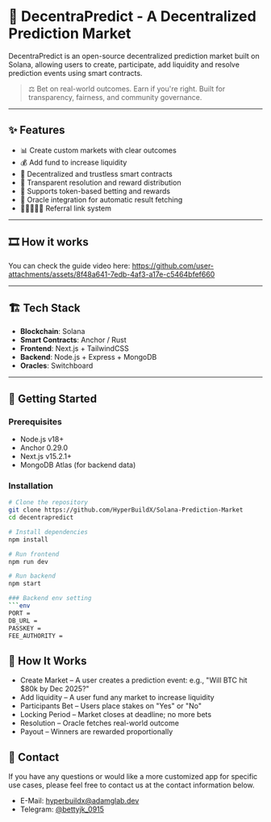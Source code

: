 # 🧠 DecentraPredict - A Decentralized Prediction Market

DecentraPredict is an open-source decentralized prediction market built on Solana, allowing users to create, participate, add liquidity and resolve prediction events using smart contracts. 

> ⚖️ Bet on real-world outcomes. Earn if you're right. Built for transparency, fairness, and community governance.

---

## ✨ Features

- 📊 Create custom markets with clear outcomes
- 💰 Add fund to increase liquidity
- 🔐 Decentralized and trustless smart contracts
- 🧾 Transparent resolution and reward distribution
- 💸 Supports token-based betting and rewards
- 🧠 Oracle integration for automatic result fetching
- 👨🏿‍🤝‍👨🏿 Referral link system

---

## 🎞 How it works
You can check the guide video here:
https://github.com/user-attachments/assets/8f48a641-7edb-4af3-a17e-c5464bfef660

---

## 🏗️ Tech Stack

- **Blockchain**: Solana
- **Smart Contracts**: Anchor / Rust
- **Frontend**: Next.js + TailwindCSS
- **Backend**: Node.js + Express + MongoDB
- **Oracles**: Switchboard

---

## 🚀 Getting Started

### Prerequisites

- Node.js v18+
- Anchor 0.29.0
- Next.js v15.2.1+
- MongoDB Atlas (for backend data)

### Installation

```bash
# Clone the repository
git clone https://github.com/HyperBuildX/Solana-Prediction-Market
cd decentrapredict

# Install dependencies
npm install

# Run frontend
npm run dev

# Run backend
npm start

### Backend env setting
```env
PORT = 
DB_URL = 
PASSKEY = 
FEE_AUTHORITY = 
```

## 🧠 How It Works

- Create Market – A user creates a prediction event: e.g., "Will BTC hit $80k by Dec 2025?"
- Add liquidity – A user fund any market to increase liquidity
- Participants Bet – Users place stakes on "Yes" or "No"
- Locking Period – Market closes at deadline; no more bets
- Resolution – Oracle fetches real-world outcome
- Payout – Winners are rewarded proportionally

## 💬 Contact

If you have any questions or would like a more customized app for specific use cases, please feel free to contact us at the contact information below.
- E-Mail: hyperbuildx@adamglab.dev
- Telegram: [@bettyjk_0915](https://t.me/bettyjk_0915)
